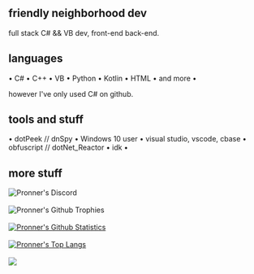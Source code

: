 ## friendly neighborhood dev

full stack C# && VB dev, front-end back-end.

## languages

• C#
• C++
• VB
• Python
• Kotlin
• HTML
• and more 
•

however I've only used C# on github.

## tools and stuff

• dotPeek // dnSpy
• Windows 10 user
• visual studio, vscode, cbase
• obfuscript // dotNet_Reactor
• idk
•

## more stuff

![Pronner's Discord](https://discordapp.com/api/guilds/920891377628356689/widget.png?style=banner4)\
\
![Pronner's Github Trophies](https://github-profile-trophy.vercel.app/?username=ryo-ma&theme=discord)\
\
[![Pronner's Github Statistics](https://github-readme-stats.vercel.app/api?username=Pronner&theme=radical&show_icons=true)](https://github.com/pronner/github-readme-stats)\
\
[![Pronner's Top Langs](https://github-readme-stats.vercel.app/api/top-langs/?username=Pronner&theme=radical&show_icons=true&layout=compact)](https://github.com/Pronner/github-readme-stats)\
\
![](https://komarev.com/ghpvc/?username=Pronner&color=blue&style=flat-square)
